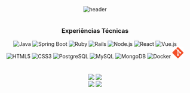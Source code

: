 <div align="center">
  <img alt="header" height="230rem" src="https://user-images.githubusercontent.com/68754092/170893832-0eac95d7-897d-4813-9855-59b93c582cb4.png" />
</div>

#

<div align="center">
  <h3>Experiências Técnicas</h3>
</div>
  
<div align="center">
  
  <!-- Backend -->
  <img height="30" src="https://cdn.jsdelivr.net/gh/devicons/devicon/icons/java/java-original.svg" title="Java" />
  <img height="30" src="https://cdn.jsdelivr.net/gh/devicons/devicon/icons/spring/spring-original.svg" title="Spring Boot" />
  <img height="30" src="https://cdn.jsdelivr.net/gh/devicons/devicon/icons/ruby/ruby-plain.svg" title="Ruby" />
  <img height="30" src="https://cdn.jsdelivr.net/gh/devicons/devicon/icons/rails/rails-plain.svg" title="Rails" />
  <img height="30" src="https://cdn.jsdelivr.net/gh/devicons/devicon/icons/nodejs/nodejs-original.svg" title="Node.js" />

  <!-- Frontend -->
  <img height="30" src="https://cdn.jsdelivr.net/gh/devicons/devicon/icons/react/react-original.svg" title="React" />
  <img height="30" src="https://cdn.jsdelivr.net/gh/devicons/devicon/icons/vuejs/vuejs-original.svg" title="Vue.js" />
  <img height="30" src="https://cdn.jsdelivr.net/gh/devicons/devicon/icons/html5/html5-original.svg" title="HTML5" />
  <img height="30" src="https://cdn.jsdelivr.net/gh/devicons/devicon/icons/css3/css3-original.svg" title="CSS3" />

  <!-- Bancos -->
  <img height="30" src="https://cdn.jsdelivr.net/gh/devicons/devicon/icons/postgresql/postgresql-plain.svg" title="PostgreSQL" />
  <img height="30" src="https://cdn.jsdelivr.net/gh/devicons/devicon/icons/mysql/mysql-original.svg" title="MySQL" />
  <img height="30" src="https://cdn.jsdelivr.net/gh/devicons/devicon/icons/mongodb/mongodb-original.svg" title="MongoDB" />

  <!-- Infra -->
  <img height="30" src="https://cdn.jsdelivr.net/gh/devicons/devicon/icons/docker/docker-plain.svg" title="Docker" />
  <img height="30" src="https://raw.githubusercontent.com/devicons/devicon/master/icons/git/git-original.svg" title="Git" />
  
</div>

#

<div align="center">
  <img height="160em" src="https://github-readme-stats.vercel.app/api?username=vitoriasaturnino&show_icons=true&theme=radical&include_all_commits=true&count_private=true"/>
  <img height="160em" src="https://github-readme-stats.vercel.app/api/top-langs/?username=vitoriasaturnino&layout=compact&langs_count=7&theme=radical"/>
</div>

<div align="center">
  <a href="https://www.linkedin.com/in/vit%C3%B3ria-cristina-saturnino-de-moura-6393391b0/" target="_blank"><img src="https://img.shields.io/badge/-LinkedIn-%230077B5?style=for-the-badge&logo=linkedin&logoColor=white"></a> 
  <a href="mailto:vim.saturnino@gmail.com"><img src="https://img.shields.io/badge/-Gmail-%23333?style=for-the-badge&logo=gmail&logoColor=white"></a>
</div>
